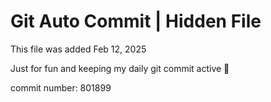 # Git Auto Commit | Hidden File

This file was added Feb 12, 2025

Just for fun and keeping my daily git commit active 🤪

commit number: 801899
